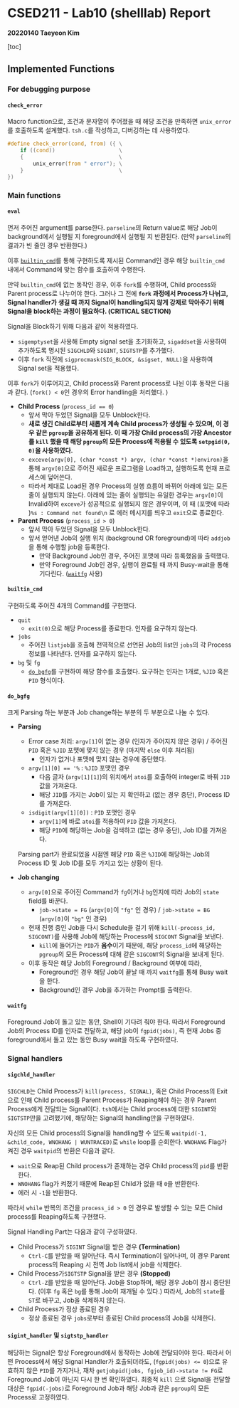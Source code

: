 # CSED211 - Lab10 (shelllab) Report

**20220140 Taeyeon Kim**

[toc]

## Implemented Functions

### For debugging purpose

#### `check_error`

Macro function으로, 조건과 문자열이 주어졌을 때 해당 조건을 만족하면 `unix_error`를 호출하도록 설계했다. `tsh.c`를 작성하고, 디버깅하는 데 사용하였다.

```c
#define check_error(cond, from) ({ \
    if ((cond))                    \
    {                              \
        unix_error(from " error"); \
    }                              \
})
```



### Main functions

#### `eval`

먼저 주어진 argument를 parse한다. `parseline`의 Return value로 해당 Job이 background에서 실행될 지 foreground에서 실행될 지 반환된다. (만약 `parseline`의 결과가 빈 줄인 경우 반환한다.)

이후 [`builtin_cmd`](#`builtin_cmd`)를 통해 구현하도록 제시된 Command인 경우 해당 `builtin_cmd` 내에서 Command에 맞는 함수를 호출하여 수행한다.

만약 `builtin_cmd`에 없는 동작인 경우, 이후 `fork`를 수행하며, Child process와 Parent process로 나누어야 한다. 그러나 그 전에 **`fork` 과정에서 Process가 나뉘고, Signal handler가 생길 때 까지 Signal이 handling되지 않게 강제로 막아주기 위해 Signal을 block하는 과정이 필요하다. (CRITICAL SECTION)**

Signal을 Block하기 위해 다음과 같이 적용하였다.

* `sigemptyset`을 사용해 Empty signal set을 초기화하고, `sigaddset`을 사용하여 추가하도록 명시된 `SIGCHLD`와 `SIGINT`, `SIGTSTP`를 추가했다.
* 이후 `fork` 직전에 `sigprocmask(SIG_BLOCK, &sigset, NULL)`을 사용하여 Signal set을 적용했다.

이후 `fork`가 이루어지고, Child process와 Parent process로 나뉜 이후 동작은 다음과 같다. (`fork() < 0`인 경우의 Error handling을 처리했다. )

* **Child Process** (`process_id == 0`)
  * 앞서 막아 두었던 Signal을 모두 Unblock한다.
  * **새로 생긴 Child로부터 새롭게 계속 Child process가 생성될 수 있으며, 이 경우 같은 `pgroup`을 공유하게 된다. 이 때 가장 Child process의 가장 Ancestor를 `kill` 했을 때 해당 `pgroup`의 모든 Process에 적용될 수 있도록 `setpgid(0, 0)`을 사용하였다.**
  * `exceve(argv[0], (char *const *) argv, (char *const *)environ)`을 통해 `argv[0]`으로 주어진 새로운 프로그램을 Load하고, 실행하도록 현재 프로세스에 덮어쓴다.
  * 따라서 제대로 Load된 경우 Process의 실행 흐름이 바뀌어 아래에 있는 모든 줄이 실행되지 않는다. 아래에 있는 줄이 실행되는 유일한 경우는 `argv[0]`이 Invalid하여 `exceve`가 성공적으로 실행되지 않은 경우이며, 이 때 (포맷에 따라 )`%s : Command not found\n` 로 에러 메시지를 띄우고 `exit`으로 종료한다.
* **Parent Process** (`process_id > 0`)
  * 앞서 막아 두었던 Signal을 모두 Unblock한다.
  * 앞서 얻어낸 Job의 실행 위치 (background OR foreground)에 따라 `addjob`을 통해 수행할 job을 등록한다.
    * 만약 Background Job인 경우, 주어진 포맷에 따라 등록했음을 출력했다.
    * 만약 Foreground Job인 경우, 실행이 완료될 때 까지 Busy-wait을 통해 기다린다. ([`waitfg`](#`waitfg`) 사용)

#### `builtin_cmd`

구현하도록 주어진 4개의 Command를 구현했다.

* `quit`
  * `exit(0)`으로 해당 Process를 종료한다. 인자를 요구하지 않는다.
* `jobs`
  * 주어진 `listjob`을 호출해 전역적으로 선언된 Job의 list인 `jobs`의 각 Process 정보를 나타낸다. 인자를 요구하지 않는다.
* `bg` 및 `fg`
  * [`do_bgfg`](#`do_bgfg`)를 구현하여 해당 함수를 호출했다.  요구하는 인자는 1개로, `%JID` 혹은 `PID` 형식이다.

#### `do_bgfg`

크게 Parsing 하는 부분과 Job change하는 부분의 두 부분으로 나눌 수 있다.

* **Parsing**

  * Error case 처리: `argv[1]`이 없는 경우 (인자가 주어지지 않은 경우) / 주어진 `PID` 혹은 `%JID` 포맷에 맞지 않는 경우 (마지막 `else` 이후 처리됨)
    * 인자가 없거나 포맷에 맞지 않는 경우에 중단했다.
  * `argv[1][0] == '%` :  `%JID` 포맷인 경우
    * 다음 글자 (`argv[1][1]`)의 위치에서 `atoi`를 호출하여 integer로 바꿔 `JID` 값을 가져온다.
    * 해당 `JID`를 가지는 Job이 있는 지 확인하고 (없는 경우 중단), Process ID를 가져온다.
  * `isdigit(argv[1][0])` : `PID` 포맷인 경우
    * `argv[1]`에 바로 `atoi`를 적용하여 `PID` 값을 가져온다.
    * 해당 `PID`에 해당하는 Job을 검색하고 (없는 경우 중단), Job ID를 가져온다.

  Parsing part가 완료되었을 시점엔 해당 `PID` 혹은 `%JID`에 해당하는 Job의 Process ID 및 Job ID를 모두 가지고 있는 상황이 된다.

* **Job changing**

  * `argv[0]`으로 주어진 Command가 `fg`이거나 `bg`인지에 따라 Job의 `state` field를 바꾼다.
    * `job->state = FG` (`argv[0]`이 `"fg"` 인 경우)  / `job->state = BG` (`argv[0]`이 `"bg"` 인 경우) 
  * 현재 진행 중인 Job을 다시 Schedule을 걸기 위해 `kill(-process_id, SIGCONT)`를 사용해 Job에 해당하는 Process에 `SIGCONT` Signal을 보낸다. 
    * `kill`에 들어가는 `PID`가 **음수**이기 때문에, 해당 `process_id`에 해당하는 `pgroup`의 모든 Process에 대해 같은 `SIGCONT`의 Signal을 보내게 된다.
  * 이후 동작은 해당 Job의 Foreground / Background 여부에 따라,
    * Foreground인 경우 해당 Job이 끝날 때 까지 `waitfg`를 통해 Busy wait을 한다.
    * Background인 경우 Job을 추가하는 Prompt를 출력한다.

#### `waitfg`

Foreground Job이 돌고 있는 동안, Shell이 기다려 줘야 한다. 따라서 Foreground Job의 Process ID를 인자로 전달하고, 해당 job이 `fgpid(jobs)`, 즉 현재 Jobs 중 foreground에서 돌고 있는 동안 Busy wait을 하도록 구현하였다.

### Signal handlers

#### `sigchld_handler`

`SIGCHLD`는 Child Process가 `kill(process, SIGNAL)`, 혹은 Child Process의 Exit으로 인해 Child process를 Parent Process가 Reaping해야 하는 경우 Parent Process에게 전달되는 Signal이다. `tsh`에서는 Child process에 대한 `SIGINT`와 `SIGTSTP`만을 고려했기에, 해당하는 Signal의 handling만을 구현하였다.

자신의 모든 Child process의 Signal을 handling할 수 있도록 `waitpid(-1, &child_code, WNOHANG | WUNTRACED)`로 `while` loop를 순회한다. `WNOHANG` Flag가 켜진 경우 `waitpid`의 반환은 다음과 같다.

* `wait`으로 Reap된 Child process가 존재하는 경우 Child process의 `pid`를 반환한다.
* `WNOHANG` flag가 켜졌기 때문에 Reap된 Child가 없을 때 `0`을 반환한다.
* 에러 시 `-1`을 반환한다.

따라서 `while` 반복의 조건을 `process_id > 0` 인 경우로 발생할 수 있는 모든 Child process를 Reaping하도록 구현했다.

Signal Handling Part는 다음과 같이 구성하였다.

* Child Process가 `SIGINT` Signal을 받은 경우 **(Termination)**
  * `Ctrl-C`를 받았을 때 일어난다. 즉시 Termination이 일어나며, 이 경우 Parent process의 Reaping 시 전역 Job list에서 job을 삭제한다. 
* Child Process가`SIGTSTP` Signal을 받은 경우 **(Stopped)**
  * `Ctrl-Z`를 받았을 때 일어난다. Job을 Stop하며, 해당 경우 Job이 잠시 중단된다. (이후 `fg` 혹은 `bg`를 통해 Job이 재개될 수 있다.) 따라서, Job의 `state`를 `ST`로 바꾸고, Job을 삭제하지 않는다.
* Child Process가 정상 종료된 경우
  * 정상 종료된 경우 `jobs`로부터 종료된 Child process의 Job을 삭제한다.

#### `sigint_handler` 및 `sigtstp_handler`

해당하는 Signal은 항상 Foreground에서 동작하는 Job에 전달되어야 한다. 따라서 어떤 Process에서 해당 Signal Handler가 호출되더라도,  (`fgpid(jobs) <= 0`)으로  유효하지 않은 `PID`를 가지거나, 재차 `getjobpid(jobs, fgjob_id)->state != FG`로 Foreground Job이 아닌지 다시 한 번 확인하였다. 최종적 `kill` 으로 Signal을 전달할 대상은 `fgpid(-jobs)`로 Foreground Job과 해당 Job과 같은 `pgroup`의 모든 Process로 고정하였다. 

